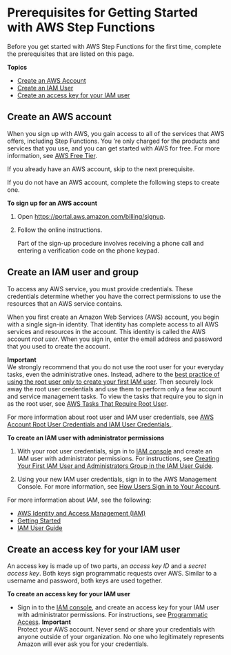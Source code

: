 # Prerequisites for Getting Started with AWS Step Functions<a name="sfn-prerequisites"></a>

Before you get started with AWS Step Functions for the first time, complete the prerequisites that are listed on this page\.

**Topics**
+ [Create an AWS Account](#sfn-creating-aws-account)
+ [Create an IAM User](#sfn-creating-iam-user)
+ [Create an access key for your IAM user](#sfn-getting-access-key-id-secret-access-key)

## Create an AWS account<a name="sfn-creating-aws-account"></a>

When you sign up with AWS, you gain access to all of the services that AWS offers, including Step Functions\. You 're only charged for the products and services that you use, and you can get started with AWS for free\. For more information, see [AWS Free Tier](https://aws.amazon.com/free/)\.

If you already have an AWS account, skip to the next prerequisite\.

If you do not have an AWS account, complete the following steps to create one\.

**To sign up for an AWS account**

1. Open [https://portal\.aws\.amazon\.com/billing/signup](https://portal.aws.amazon.com/billing/signup)\.

1. Follow the online instructions\.

   Part of the sign\-up procedure involves receiving a phone call and entering a verification code on the phone keypad\.

## Create an IAM user and group<a name="sfn-creating-iam-user"></a>

 To access any AWS service, you must provide credentials\. These credentials determine whether you have the correct permissions to use the resources that an AWS service contains\.

When you first create an Amazon Web Services \(AWS\) account, you begin with a single sign\-in identity\. That identity has complete access to all AWS services and resources in the account\. This identity is called the AWS account *root user*\. When you sign in, enter the email address and password that you used to create the account\.

**Important**  
We strongly recommend that you do not use the root user for your everyday tasks, even the administrative ones\. Instead, adhere to the [best practice of using the root user only to create your first IAM user](https://docs.aws.amazon.com/IAM/latest/UserGuide/best-practices.html#create-iam-users)\. Then securely lock away the root user credentials and use them to perform only a few account and service management tasks\. To view the tasks that require you to sign in as the root user, see [AWS Tasks That Require Root User](https://docs.aws.amazon.com/general/latest/gr/aws_tasks-that-require-root.html)\.

For more information about root user and IAM user credentials, see [AWS Account Root User Credentials and IAM User Credentials\.](https://docs.aws.amazon.com/general/latest/gr/root-vs-iam.html)\.

**To create an IAM user with administrator permissions**

1.  With your root user credentials, sign in to [IAM console](https://console.aws.amazon.com/iam/) and create an IAM user with administrator permissions\. For instructions, see [Creating Your First IAM User and Administrators Group in the IAM User Guide](https://docs.aws.amazon.com/IAM/latest/UserGuide/getting-started_create-admin-group.html)\.

1.  Using your new IAM user credentials, sign in to the AWS Management Console\. For more information, see [How Users Sign in to Your Account](https://docs.aws.amazon.com/IAM/latest/UserGuide/getting-started_how-users-sign-in.html)\.

For more information about IAM, see the following:
+ [AWS Identity and Access Management \(IAM\)](https://aws.amazon.com/iam/)
+ [Getting Started](https://docs.aws.amazon.com/IAM/latest/UserGuide/getting-started.html)
+ [IAM User Guide](https://docs.aws.amazon.com/IAM/latest/UserGuide/)

## Create an access key for your IAM user<a name="sfn-getting-access-key-id-secret-access-key"></a>

An access key is made up of two parts, an *access key ID* and a *secret access key*\. Both keys sign programmatic requests over AWS\. Similar to a username and password, both keys are used together\.

**To create an access key for your IAM user**
+ Sign in to the [IAM console](https://console.aws.amazon.com/iam/), and create an access key for your IAM user with administrator permissions\. For instructions, see [Programmatic Access](https://docs.aws.amazon.com/general/latest/gr/aws-sec-cred-types.html#access-keys-and-secret-access-keys)\.
**Important**  
Protect your AWS account\. Never send or share your credentials with anyone outside of your organization\. No one who legitimately represents Amazon will ever ask you for your credentials\.